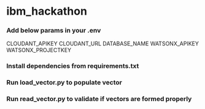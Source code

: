# ibm_hackathon

### Add below params in your .env
CLOUDANT_APIKEY
CLOUDANT_URL
DATABASE_NAME
WATSONX_APIKEY
WATSONX_PROJECTKEY

### Install dependencies from requirements.txt

### Run load_vector.py to populate vector

### Run read_vector.py to validate if vectors are formed properly